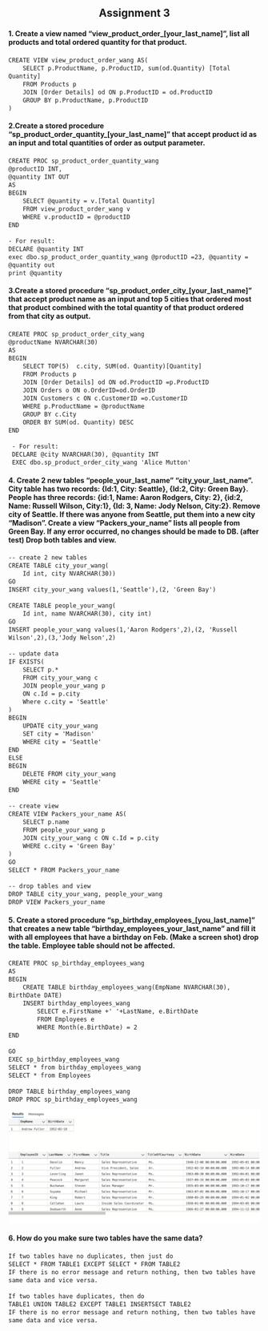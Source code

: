 <h2 align="center"> Assignment 3</h2>

#### 1.  Create a view named “view_product_order_[your_last_name]”, list all products and total ordered quantity for that product.
    CREATE VIEW view_product_order_wang AS(
        SELECT p.ProductName, p.ProductID, sum(od.Quantity) [Total Quantity]
        FROM Products p 
        JOIN [Order Details] od ON p.ProductID = od.ProductID
        GROUP BY p.ProductName, p.ProductID
    )

#### 2.Create a stored procedure “sp_product_order_quantity_[your_last_name]” that accept product id as an input and total quantities of order as output parameter.
    CREATE PROC sp_product_order_quantity_wang
    @productID INT,
    @quantity INT OUT
    AS
    BEGIN
        SELECT @quantity = v.[Total Quantity]
        FROM view_product_order_wang v
        WHERE v.productID = @productID
    END
    
    - For result:
    DECLARE @quantity INT 
    exec dbo.sp_product_order_quantity_wang @productID =23, @quantity =  @quantity out
    print @quantity 

#### 3.Create a stored procedure “sp_product_order_city_[your_last_name]” that accept product name as an input and top 5 cities that ordered most that product combined with the total quantity of that product ordered from that city as output.

    CREATE PROC sp_product_order_city_wang
    @productName NVARCHAR(30)
    AS
    BEGIN
        SELECT TOP(5)  c.city, SUM(od. Quantity)[Quantity]
        FROM Products p
        JOIN [Order Details] od ON od.ProductID =p.ProductID
        JOIN Orders o ON o.OrderID=od.OrderID
        JOIN Customers c ON c.CustomerID =o.CustomerID
        WHERE p.ProductName = @productName
        GROUP BY c.City
        ORDER BY SUM(od. Quantity) DESC
    END
    
     - For result:
     DECLARE @city NVARCHAR(30), @quantity INT
     EXEC dbo.sp_product_order_city_wang 'Alice Mutton'

#### 4.      Create 2 new tables “people_your_last_name” “city_your_last_name”. City table has two records: {Id:1, City: Seattle}, {Id:2, City: Green Bay}. People has three records: {id:1, Name: Aaron Rodgers, City: 2}, {id:2, Name: Russell Wilson, City:1}, {Id: 3, Name: Jody Nelson, City:2}. Remove city of Seattle. If there was anyone from Seattle, put them into a new city “Madison”. Create a view “Packers_your_name” lists all people from Green Bay. If any error occurred, no changes should be made to DB. (after test) Drop both tables and view.

    -- create 2 new tables
    CREATE TABLE city_your_wang(
        Id int, city NVARCHAR(30))
    GO
    INSERT city_your_wang values(1,'Seattle'),(2, 'Green Bay')

    CREATE TABLE people_your_wang(
        Id int, name NVARCHAR(30), city int)
    GO
    INSERT people_your_wang values(1,'Aaron Rodgers',2),(2, 'Russell Wilson',2),(3,'Jody Nelson',2)

    -- update data
    IF EXISTS(
        SELECT p.*
        FROM city_your_wang c
        JOIN people_your_wang p
        ON c.Id = p.city
        Where c.city = 'Seattle'
    )
    BEGIN
        UPDATE city_your_wang 
        SET city = 'Madison'
        WHERE city = 'Seattle'
    END
    ELSE
    BEGIN
        DELETE FROM city_your_wang
        WHERE city = 'Seattle'
    END
   
    -- create view
    CREATE VIEW Packers_your_name AS(
        SELECT p.name
        FROM people_your_wang p 
        JOIN city_your_wang c ON c.Id = p.city
        WHERE c.city = 'Green Bay'
    )
    GO
    SELECT * FROM Packers_your_name
    
    -- drop tables and view
    DROP TABLE city_your_wang, people_your_wang
    DROP VIEW Packers_your_name



#### 5.       Create a stored procedure “sp_birthday_employees_[you_last_name]” that creates a new table “birthday_employees_your_last_name” and fill it with all employees that have a birthday on Feb. (Make a screen shot) drop the table. Employee table should not be affected.

    CREATE PROC sp_birthday_employees_wang 
    AS
    BEGIN
        CREATE TABLE birthday_employees_wang(EmpName NVARCHAR(30), BirthDate DATE)
        INSERT birthday_employees_wang
            SELECT e.FirstName +' '+LastName, e.BirthDate
            FROM Employees e
            WHERE Month(e.BirthDate) = 2
    END
    
    GO
    EXEC sp_birthday_employees_wang
    SELECT * from birthday_employees_wang
    SELECT * from Employees

    DROP TABLE birthday_employees_wang
    DROP PROC sp_birthday_employees_wang
    
<img src ="https://github.com/yunjiewong/SEP-HW/blob/main/image.png" width =800 > 

#### 6. How do you make sure two tables have the same data?
    If two tables have no duplicates, then just do 
    SELECT * FROM TABLE1 EXCEPT SELECT * FROM TABLE2 
    IF there is no error message and return nothing, then two tables have same data and vice versa.
    
    If two tables have duplicates, then do
    TABLE1 UNION TABLE2 EXCEPT TABLE1 INSERTSECT TABLE2
    IF there is no error message and return nothing, then two tables have same data and vice versa.
    
  
